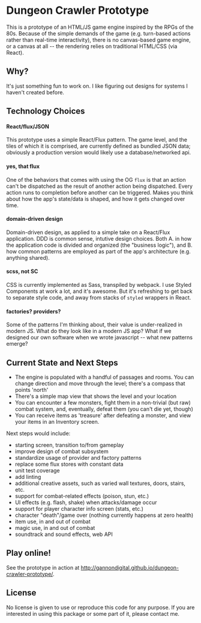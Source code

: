 # Dungeon Crawler Prototype

This is a prototype of an HTML/JS game engine inspired by the RPGs of the 80s. Because of the simple demands of the game (e.g. turn-based actions rather than real-time interactivity), there is no canvas-based game engine, or a canvas at all -- the rendering relies on traditional HTML/CSS (via React).

## Why?

It's just something fun to work on. I like figuring out designs for systems I haven't created before.

## Technology Choices

#### React/flux/JSON
This prototype uses a simple React/Flux pattern. The game level, and the tiles of which it is comprised, are currently defined as bundled JSON data; obviously a production version would likely use a database/networked api.

#### yes, that flux
One of the behaviors that comes with using the OG `flux` is that an action can't be dispatched as the result of another action being dispatched. Every action runs to completion before another can be triggered. Makes you think about how the app's state/data is shaped, and how it gets changed over time.

#### domain-driven design
Domain-driven design, as applied to a simple take on a React/Flux application. DDD is common sense, intutive design choices. Both A. in how the application code is divided and organized (the "business logic"), and B. how common patterns are employed as part of the app's architecture (e.g. anything shared).

#### scss, not SC
CSS is currently implemented as Sass, transpiled by webpack. I use Styled Components at work a lot, and it's awesome. But it's refreshing to get back to separate style code, and away from stacks of `styled` wrappers in React.

#### factories? providers?
Some of the patterns I'm thinking about, their value is under-realized in modern JS. What do they look like in a modern JS app? What if we designed our own software when we wrote javascript -- what new patterns emerge?

## Current State and Next Steps

- The engine is populated with a handful of passages and rooms. You can change direction and move through the level; there's a compass that points 'north'
- There's a simple map view that shows the level and your location
- You can encounter a few monsters, fight them in a non-trivial (but raw) combat system, and, eventually, defeat them (you can't die yet, though)
- You can receive items as 'treasure' after defeating a monster, and view your items in an Inventory screen.

Next steps would include:
* starting screen, transition to/from gameplay
* improve design of combat subsystem
* standardize usage of provider and factory patterns
* replace some flux stores with constant data
* unit test coverage
* add linting
* additional creative assets, such as varied wall textures, doors, stairs, etc.
* support for combat-related effects (poison, stun, etc.)
* UI effects (e.g. flash, shake) when attacks/damage occur
* support for player character info screen (stats, etc.)
* character "death"/game over (nothing currently happens at zero health)
* item use, in and out of combat
* magic use, in and out of combat
* soundtrack and sound effects, web API

## Play online!
See the prototype in action at http://gannondigital.github.io/dungeon-crawler-prototype/. 

## License

No license is given to use or reproduce this code for any purpose. If you are interested in using this package or some part of it, please contact me. 